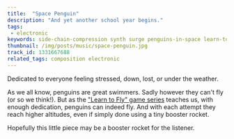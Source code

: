 ```yaml
---
title:  "Space Penguin"
description: "And yet another school year begins."
tags:
 - electronic
keywords: side-chain-compression synth surge penguins-in-space learn-to-fly
thumbnail: /img/posts/music/space-penguin.jpg
track_id: 1331667688
related_tags: composition electronic
---
```


Dedicated to everyone feeling stressed, down, lost, or under the weather.

As we all know, penguins are great swimmers. Sadly however they can't fly (or so we think!). But as the ["Learn to Fly" game series][ltf] teaches us, with enough dedication, penguins can indeed fly. And with each attempt they reach higher altitudes, even if simply done using a tiny booster rocket.

Hopefully this little piece may be a booster rocket for the listener.


[ltf]: https://learntofly.fandom.com/wiki/Learn_To_Fly_Wiki
